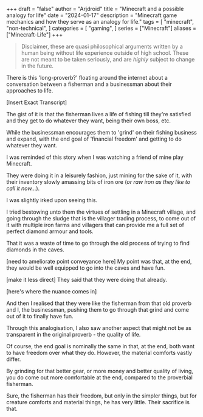 +++
draft = "false"
author = "Arjdroid"
title = "Minecraft and a possible analogy for life"
date = "2024-01-17"
description = "Minecraft game mechanics and how they serve as an analogy for life."
tags = [
    "minecraft",
    "non-technical",
]
categories = [
    "gaming",
]
series = ["Minecraft"]
aliases = ["Minecraft-Life"]
+++

> Disclaimer, these are quasi philosophical arguments written by a human being without life experience outside of high school. These are not meant to be taken seriously, and are _highly_ subject to change in the future.

There is this 'long-proverb?' floating around the internet about a conversation between a fisherman and a businessman about their approaches to life.

[Insert Exact Transcript]

The gist of it is that the fisherman lives a life of fishing till they're satisfied and they get to do whatever they want, being their own boss, etc.

While the businessman encourages them to 'grind' on their fishing business and expand, with the end goal of 'financial freedom' and getting to do whatever they want.

I was reminded of this story when I was watching a friend of mine play Minecraft.

They were doing it in a leisurely fashion, just mining for the sake of it, with their inventory slowly amassing bits of iron ore (_or raw iron as they like to call it now..._).

I was slightly irked upon seeing this.

I tried bestowing unto them the virtues of settling in a Minecraft village, and going through the sludge that is the villager trading process, to come out of it with multiple iron farms and villagers that can provide me a full set of perfect diamond armour and tools.

That it was a waste of time to go through the old process of trying to find diamonds in the caves.

[need to ameliorate point conveyance here] My point was that, at the end, they would be well equipped to go into the caves and have fun.

[make it less direct] They said that they were doing that already.

[here's where the nuance comes in]

And then I realised that they were like the fisherman from that old proverb and I, the businessman, pushing them to go through that grind and come out of it to finally have fun.

Through this analogisation, I also saw another aspect that might not be as transparent in the original proverb - the quality of life.

Of course, the end goal is nominally the same in that, at the end, both want to have freedom over what they do. However, the material comforts vastly differ.

By grinding for that better gear, or more money and better quality of living, you do come out more comfortable at the end, compared to the proverbial fisherman.

Sure, the fisherman has their freedom, but only in the simpler things, but for creature comforts and material things, he has very little. Their sacrifice is that.
